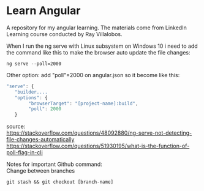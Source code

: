 # Learn Angular

A repository for my angular learning.
The materials come from LinkedIn Learning course conducted by Ray Villalobos.

When I run the ng serve with Linux subsystem on Windows 10 i need to add the command like this to make the browser auto update the file changes:

```console
ng serve --poll=2000
```
Other option: add "poll"=2000 on angular.json so it become like this:
```javascript
"serve": {
   "builder....
   "options": {
        "browserTarget": "[project-name]:build",
        "poll": 2000
   }
```
source: </br>
https://stackoverflow.com/questions/48092880/ng-serve-not-detecting-file-changes-automatically
https://stackoverflow.com/questions/51930195/what-is-the-function-of-poll-flag-in-cli

Notes for important Github command: </br>
Change between branches
```console
git stash && git checkout [branch-name]
```
